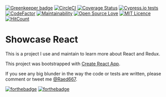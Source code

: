[![Greenkeeper badge](https://badges.greenkeeper.io/RaedsLab/showcase-react.svg)](https://greenkeeper.io/)
[![CircleCI](https://circleci.com/gh/RaedsLab/showcase-react/tree/master.svg?style=svg)](https://circleci.com/gh/RaedsLab/showcase-react/tree/master)
[![Coverage Status](https://img.shields.io/coveralls/github/RaedsLab/showcase-react.svg)](https://coveralls.io/github/RaedsLab/showcase-react)
[![Cypress.io tests](https://img.shields.io/badge/cypress.io-tests-green.svg?style=flat-square)](https://dashboard.cypress.io/#/projects/9oq2rc/runs)
[![CodeFactor](https://www.codefactor.io/repository/github/raedslab/showcase-react/badge)](https://www.codefactor.io/repository/github/raedslab/showcase-react)
[![Maintainability](https://api.codeclimate.com/v1/badges/9feb90b6358f805ebbf5/maintainability)](https://codeclimate.com/github/RaedsLab/showcase-react/maintainability)
[![Open Source Love](https://badges.frapsoft.com/os/v1/open-source.svg?v=103)](https://github.com/ellerbrock/open-source-badge/)
[![MIT Licence](https://badges.frapsoft.com/os/mit/mit.png?v=103)](https://opensource.org/licenses/mit-license.php)
[![HitCount](http://hits.dwyl.com/raedslab/showcase-react.svg)](http://hits.dwyl.com/raedslab/showcase-react)



# Showcase React 

This is a project I use and maintain to learn more about React and Redux.

This project was bootstrapped with [Create React App](https://github.com/facebook/create-react-app).

If you see any big blunder in the way the code or tests are written, please comment or tweet me [@Raed667](https://twitter.com/raed667).

[![forthebadge](https://forthebadge.com/images/badges/built-by-hipsters.svg)](https://forthebadge.com)
[![forthebadge](https://forthebadge.com/images/badges/uses-badges.svg)](https://forthebadge.com)
